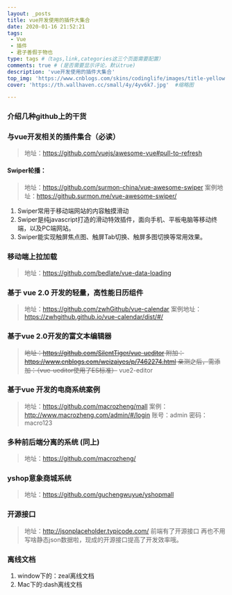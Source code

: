 ```yaml
---
layout: _posts
title: vue开发使用的插件大集合
date: 2020-01-16 21:52:21
tags: 
 - Vue
 - 插件
 - 君子善假于物也
type: tags #（tags,link,categories这三个页面需要配置）
comments: true # (是否需要显示评论，默认true)
description: 'vue开发使用的插件大集合'
top_img: 'https://www.cnblogs.com/skins/codinglife/images/title-yellow.png' #设置顶部图
cover: 'https://th.wallhaven.cc/small/4y/4yv6k7.jpg'  #缩略图

---
```


### 介绍几种github上的干货
### 与vue开发相关的插件集合（必读）
> 地址：https://github.com/vuejs/awesome-vue#pull-to-refresh

#### Swiper轮播：

> 地址：https://github.com/surmon-china/vue-awesome-swiper
案例地址：https://github.surmon.me/vue-awesome-swiper/
1. Swiper常用于移动端网站的内容触摸滑动
2. Swiper是纯javascript打造的滑动特效插件，面向手机、平板电脑等移动终端，以及PC端网站。
3. Swiper能实现触屏焦点图、触屏Tab切换、触屏多图切换等常用效果。

### 移动端上拉加载
> 地址：https://github.com/bedlate/vue-data-loading

### 基于 vue 2.0 开发的轻量，高性能日历组件 
> 地址：https://github.com/zwhGithub/vue-calendar
案例地址：https://zwhgithub.github.io/vue-calendar/dist/#/

 ### 基于vue 2.0开发的富文本编辑器
 > <s>地址：https://github.com/SilentTiger/vue-ueditor
 附加：https://www.cnblogs.com/weizaiyes/p/7462274.html
 亲测之后，需添加：（vue-ueditor使用了ES标准）</s>
 vue2-editor

 ### 基于vue 开发的电商系统案例
 > 地址：https://github.com/macrozheng/mall
 案例：http://www.macrozheng.com/admin/#/login
 账号：admin
 密码：macro123

 ### 多种前后端分离的系统 (同上)
> 地址：https://github.com/macrozheng/

### yshop意象商城系统
> 地址：https://github.com/guchengwuyue/yshopmall

 ### 开源接口
 > 地址：http://jsonplaceholder.typicode.com/
 前端有了开源接口 再也不用写啥静态json数据啦，现成的开源接口提高了开发效率哦。

### 离线文档
1. window下的：zeal离线文档
2. Mac下的:dash离线文档